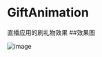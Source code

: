 # GiftAnimation
直播应用的刷礼物效果
##效果图

![image](https://github.com/yingshirun/GiftAnimation/blob/master/gifimg/gif.gif)
